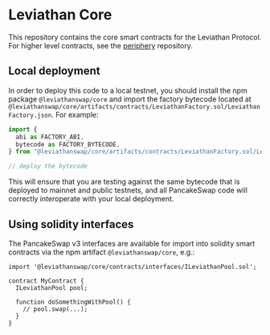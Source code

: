 # Leviathan Core

This repository contains the core smart contracts for the Leviathan Protocol.
For higher level contracts, see the [periphery](../periphery/)
repository.

## Local deployment

In order to deploy this code to a local testnet, you should install the npm package
`@leviathanswap/core`
and import the factory bytecode located at
`@leviathanswap/core/artifacts/contracts/LeviathanFactory.sol/LeviathanFactory.json`.
For example:

```typescript
import {
  abi as FACTORY_ABI,
  bytecode as FACTORY_BYTECODE,
} from "@leviathanswap/core/artifacts/contracts/LeviathanFactory.sol/LeviathanFactory.json";

// deploy the bytecode
```

This will ensure that you are testing against the same bytecode that is deployed to
mainnet and public testnets, and all PancakeSwap code will correctly interoperate with
your local deployment.

## Using solidity interfaces

The PancakeSwap v3 interfaces are available for import into solidity smart contracts
via the npm artifact `@leviathanswap/core`, e.g.:

```solidity
import '@leviathanswap/core/contracts/interfaces/ILeviathanPool.sol';

contract MyContract {
  ILeviathanPool pool;

  function doSomethingWithPool() {
    // pool.swap(...);
  }
}

```
